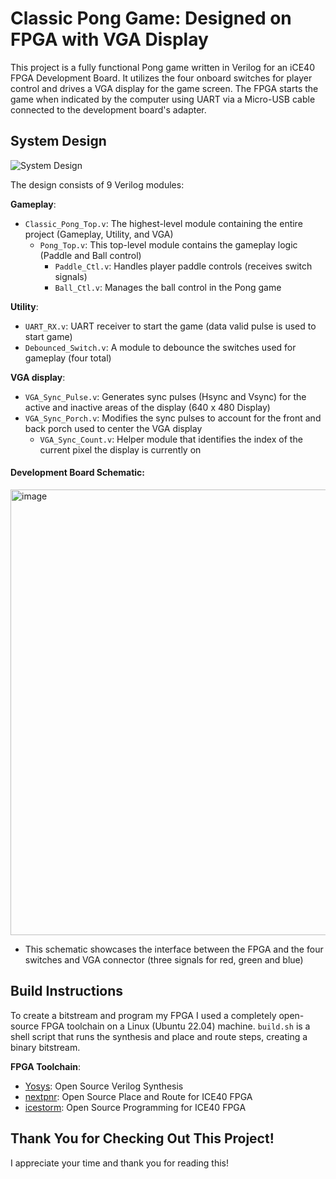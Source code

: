 # Classic Pong Game: Designed on FPGA with VGA Display

This project is a fully functional Pong game written in Verilog for an iCE40 FPGA Development Board. It utilizes the four onboard switches for player control and drives a VGA display for the game screen. The FPGA starts the game when indicated by the computer using UART via a Micro-USB cable connected to the development board's adapter.

## System Design
![System Design](https://github.com/user-attachments/assets/e4f6f87a-9fb0-4995-8ce3-9ec6c86b043e)

The design consists of 9 Verilog modules:

**Gameplay**:
- `Classic_Pong_Top.v`: The highest-level module containing the entire project (Gameplay, Utility, and VGA)
  - `Pong_Top.v`: This top-level module contains the gameplay logic (Paddle and Ball control)
    - `Paddle_Ctl.v`: Handles player paddle controls (receives switch signals)
    - `Ball_Ctl.v`: Manages the ball control in the Pong game 

**Utility**:
  - `UART_RX.v`: UART receiver to start the game (data valid pulse is used to start game)
  - `Debounced_Switch.v`: A module to debounce the switches used for gameplay (four total)

**VGA display**:
- `VGA_Sync_Pulse.v`: Generates sync pulses (Hsync and Vsync) for the active and inactive areas of the display (640 x 480 Display)
- `VGA_Sync_Porch.v`: Modifies the sync pulses to account for the front and back porch used to center the VGA display
  - `VGA_Sync_Count.v`: Helper module that identifies the index of the current pixel the display is currently on 

#### Development Board Schematic:
<img width="713" alt="image" src="https://github.com/user-attachments/assets/7363d034-a214-4906-bf56-335c7cb033d9">

- This schematic showcases the interface between the FPGA and the four switches and VGA connector (three signals for red, green and blue)

## Build Instructions
To create a bitstream and program my FPGA I used a completely open-source FPGA toolchain on a Linux (Ubuntu 22.04) machine. `build.sh` is a shell script that runs the synthesis and place and route steps, creating a binary bitstream.

**FPGA Toolchain**:
- [Yosys](https://github.com/YosysHQ/yosys): Open Source Verilog Synthesis
- [nextpnr](https://github.com/YosysHQ/nextpnr): Open Source Place and Route for ICE40 FPGA
- [icestorm](https://github.com/YosysHQ/icestorm): Open Source Programming for ICE40 FPGA

## Thank You for Checking Out This Project!
I appreciate your time and thank you for reading this!
